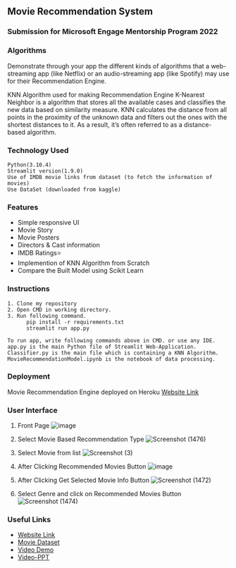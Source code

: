 
## Movie Recommendation System

### Submission for Microsoft Engage Mentorship Program 2022
### Algorithms 

Demonstrate through your app the different kinds of algorithms that a 
web-streaming app (like Netflix) or an audio-streaming app (like 
Spotify) may use for their Recommendation Engine.

KNN Algorithm used for making Recommendation Engine
K-Nearest Neighbor is a algorithm that stores all the available cases and 
classifies the new data based on similarity measure.
KNN calculates the distance from all points in the proximity of the unknown 
data and filters out the ones with the shortest distances to it. As a result, 
it’s often referred to as a distance-based algorithm.
 

### Technology Used 
```
Python(3.10.4)
Streamlit version(1.9.0)
Use of IMDB movie links from dataset (to fetch the information of movies)
Use DataSet (downloaded from kaggle)
```
### Features 

- Simple responsive UI
- Movie Story
- Movie Posters
- Directors & Cast information
- IMDB Ratings⭐
- Implemention of KNN Algorithm from Scratch
- Compare the Built Model using Scikit Learn

### Instructions
```
1. Clone my repository
2. Open CMD in working directory.
3. Run following command.
      pip install -r requirements.txt
      streamlit run app.py

To run app, write following commands above in CMD. or use any IDE.
app.py is the main Python file of Streamlit Web-Application.
Classifier.py is the main file which is containing a KNN Algorithm.
MovieRecommendationModel.ipynb is the notebook of data processing.

```
### Deployment

Movie Recommendation Engine deployed on Heroku
[Website Link](https://movie-recommendation-engine-77.herokuapp.com/)


### User Interface

1. Front Page
![image](https://user-images.githubusercontent.com/92621125/170878338-f57a23a6-ecfd-4797-9fd5-7c5fa9af2b7e.png)

2. Select Movie Based Recommendation Type
 ![Screenshot (1476)](https://user-images.githubusercontent.com/92621125/170878318-5ebf6398-dd98-4ada-b5ad-a55bb6a24fc2.png)

3. Select Movie from list
![Screenshot (3)](https://user-images.githubusercontent.com/92621125/170877756-510deca8-5ef9-4830-b2a5-0846e45e5278.png)

4. After Clicking Recommended Movies Button
![image](https://user-images.githubusercontent.com/92621125/170877891-b98615fd-0d3e-42d9-846f-ed74d82ce608.png)

5. After Clicking Get Selected Movie Info Button
![Screenshot (1472)](https://user-images.githubusercontent.com/92621125/170877527-44be693b-e145-44d0-9139-ec58807a20d0.png)

6. Select Genre and click on Recommended Movies Button
![Screenshot (1474)](https://user-images.githubusercontent.com/92621125/170877534-311a5534-c306-4508-9128-a288c9e07df0.png)


### Useful Links

 - [Website Link](https://movie-recommendation-engine-77.herokuapp.com/)
 - [Movie Dataset](https://www.kaggle.com/datasets/carolzhangdc/imdb-5000-movie-dataset)
 - [Video Demo](https://youtu.be/Xp1cettcMS0)
 - [Video-PPT](https://docs.google.com/presentation/d/1_ble2lwoyn2HQcO_C4DPFqewSOGg5cs2/edit?usp=sharing&ouid=106289267834755181016&rtpof=true&sd=true)

